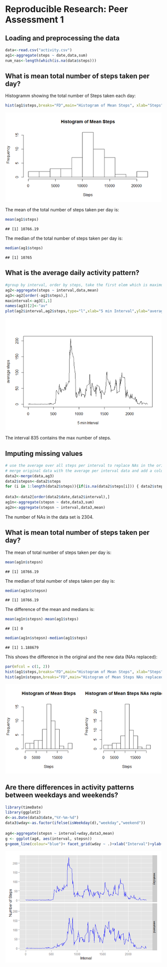 # Reproducible Research: Peer Assessment 1


## Loading and preprocessing the data


```r
data<-read.csv("activity.csv")
ag1<-aggregate(steps ~ date,data,sum)
num_nas<-length(which(is.na(data$steps)))
```

## What is mean total number of steps taken per day?
Histogramm showing the total number of Steps taken each day:

```r
hist(ag1$steps,breaks="FD",main="Histogram of Mean Steps", xlab="Steps")
```

![](figure/unnamed-chunk-1-1.png) 

The mean of the total number of steps taken per day is:

```r
mean(ag1$steps)
```

```
## [1] 10766.19
```

The median of the total number of steps taken per day is:

```r
median(ag1$steps)
```

```
## [1] 10765
```

## What is the average daily activity pattern?

```r
#group by interval, order by steps, take the first elem which is maximum
ag2<-aggregate(steps ~ interval,data,mean)
ag3<-ag2[order(-ag2$steps),]
maxinterval<-ag3[1,1]
names(ag3)[2]<-"av"
plot(ag2$interval,ag2$steps,type="l",xlab="5 min Interval",ylab="average steps")
```

![](figure/unnamed-chunk-4-1.png) 

The interval  835 contains the max number of steps.

## Imputing missing values


```r
# use the average over all steps per interval to replace NAs in the original data 
# merge original data with the average per interval data and add a column which replaces NA values
data2<-merge(data,ag3)
data2$stepsn<-data2$steps
for (i in 1:length(data2$steps)){if(is.na(data2$steps[i])) { data2$stepsn[i]<-data2$av[i]}}

data3<-data2[order(data2$date,data2$interval),]
ag1n<-aggregate(stepsn ~ date,data3,sum)
ag2n<-aggregate(stepsn ~ interval,data3,mean)
```
The number of NAs in the data set is 2304.

## What is mean total number of steps taken per day?
The mean of total number of steps taken per day is:

```r
mean(ag1n$stepsn)
```

```
## [1] 10766.19
```

The median of total number of steps taken per day is:

```r
median(ag1n$stepsn)
```

```
## [1] 10766.19
```

The difference of the mean and medians is:

```r
mean(ag1n$stepsn)-mean(ag1$steps)
```

```
## [1] 0
```

```r
median(ag1n$stepsn)-median(ag1$steps)
```

```
## [1] 1.188679
```
This shows the difference in the original and the new data (NAs replaced):

```r
par(mfcol = c(1, 2))
hist(ag1$steps,breaks="FD",main="Histogram of Mean Steps", xlab="Steps")
hist(ag1n$stepsn,breaks="FD",main="Histogram of Mean Steps NAs replaced", xlab="Steps")
```

![](figure/unnamed-chunk-8-1.png) 

## Are there differences in activity patterns between weekdays and weekends?

```r
library(timeDate)
library(ggplot2)
d<-as.Date(data3$date,"%Y-%m-%d")
data3$wday<-as.factor(ifelse(isWeekday(d),"weekday","weekend"))

ag4<-aggregate(stepsn ~ interval+wday,data3,mean)
g <- ggplot(ag4, aes(interval, stepsn))
g+geom_line(colour="blue")+ facet_grid(wday ~ .)+xlab("Interval")+ylab("Number of Steps")
```

![](figure/unnamed-chunk-9-1.png) 
